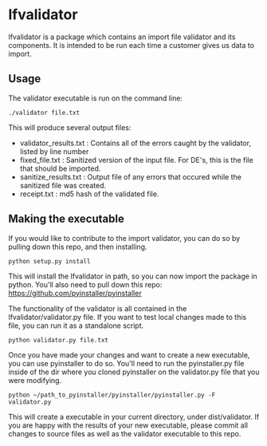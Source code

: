 lfvalidator
=========
lfvalidator is a package which contains an import file validator and its components. It is intended to be run each time a customer gives us data to import.

Usage
-----
The validator executable is run on the command line:
```
./validator file.txt
```
This will produce several output files:
- validator_results.txt : Contains all of the errors caught by the validator, listed by line number
- fixed_file.txt : Sanitized version of the input file. For DE's, this is the file that should be imported.
- sanitize_results.txt : Output file of any errors that occured while the sanitized file was created.
- receipt.txt : md5 hash of the validated file.

Making the executable
---------------------
If you would like to contribute to the import validator, you can do so by pulling down this repo, and then installing.
```
python setup.py install
```
This will install the lfvalidator in path, so you can now import the package in python. You'll also need to pull down this repo: https://github.com/pyinstaller/pyinstaller

The functionality of the validator is all contained in the lfvalidator/validator.py file. If you want to test local changes made to this file, you can run it as a standalone script.
```
python validator.py file.txt
```
Once you have made your changes and want to create a new executable, you can use pyinstaller to do so. You'll need to run the pyinstaller.py file inside of the dir where you cloned pyinstaller on the validator.py file that you were modifying.
```
python ~/path_to_pyinstaller/pyinstaller/pyinstaller.py -F validator.py
```
This will create a executable in your current directory, under dist/validator. If you are happy with the results of your new executable, please commit all changes to source files as well as the validator executable to this repo.
